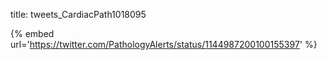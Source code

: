 title: tweets_CardiacPath1018095

{% embed url='https://twitter.com/PathologyAlerts/status/1144987200100155397' %}

